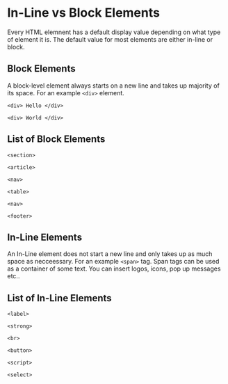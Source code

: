 # In-Line vs Block Elements 

Every HTML elemnent has a default display value depending on what type of element it is. The default value for most elements are either in-line or block.


## Block Elements  

A block-level element always starts on a new line and takes up majority of its space. For an example
`<div>` element.

`<div> Hello </div> `

`<div> World </div> `

## List of Block Elements 

`<section>`

`<article>`

`<nav>`

`<table>`

`<nav>`

`<footer>`

## In-Line Elements 

An In-Line element does not start a new line and only takes up as much space as necceessary. For an example `<span>` tag. Span tags can be used  as a container of some text. You can insert logos, icons, pop up messages etc..

## List of In-Line Elements 

`<label>`

`<strong>`

`<br>`

`<button>`

`<script>`

`<select>`
